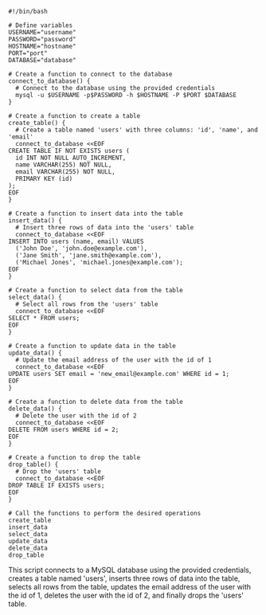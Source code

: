 ```shell
#!/bin/bash

# Define variables
USERNAME="username"
PASSWORD="password"
HOSTNAME="hostname"
PORT="port"
DATABASE="database"

# Create a function to connect to the database
connect_to_database() {
  # Connect to the database using the provided credentials
  mysql -u $USERNAME -p$PASSWORD -h $HOSTNAME -P $PORT $DATABASE
}

# Create a function to create a table
create_table() {
  # Create a table named 'users' with three columns: 'id', 'name', and 'email'
  connect_to_database <<EOF
CREATE TABLE IF NOT EXISTS users (
  id INT NOT NULL AUTO_INCREMENT,
  name VARCHAR(255) NOT NULL,
  email VARCHAR(255) NOT NULL,
  PRIMARY KEY (id)
);
EOF
}

# Create a function to insert data into the table
insert_data() {
  # Insert three rows of data into the 'users' table
  connect_to_database <<EOF
INSERT INTO users (name, email) VALUES
  ('John Doe', 'john.doe@example.com'),
  ('Jane Smith', 'jane.smith@example.com'),
  ('Michael Jones', 'michael.jones@example.com');
EOF
}

# Create a function to select data from the table
select_data() {
  # Select all rows from the 'users' table
  connect_to_database <<EOF
SELECT * FROM users;
EOF
}

# Create a function to update data in the table
update_data() {
  # Update the email address of the user with the id of 1
  connect_to_database <<EOF
UPDATE users SET email = 'new_email@example.com' WHERE id = 1;
EOF
}

# Create a function to delete data from the table
delete_data() {
  # Delete the user with the id of 2
  connect_to_database <<EOF
DELETE FROM users WHERE id = 2;
EOF
}

# Create a function to drop the table
drop_table() {
  # Drop the 'users' table
  connect_to_database <<EOF
DROP TABLE IF EXISTS users;
EOF
}

# Call the functions to perform the desired operations
create_table
insert_data
select_data
update_data
delete_data
drop_table
```

This script connects to a MySQL database using the provided credentials, creates a table named 'users', inserts three rows of data into the table, selects all rows from the table, updates the email address of the user with the id of 1, deletes the user with the id of 2, and finally drops the 'users' table.